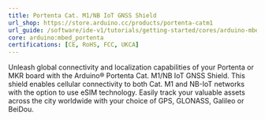 ```yaml
---
title: Portenta Cat. M1/NB IoT GNSS Shield
url_shop: https://store.arduino.cc/products/portenta-catm1
url_guide: /software/ide-v1/tutorials/getting-started/cores/arduino-mbed_portenta
core: arduino:mbed_portenta
certifications: [CE, RoHS, FCC, UKCA]
---
```


Unleash global connectivity and localization capabilities of your Portenta or MKR board with the Arduino® Portenta Cat. M1/NB IoT GNSS Shield. This shield enables cellular connectivity to both Cat. M1 and NB-IoT networks with the option to use eSIM technology. Easily track your valuable assets across the city worldwide with your choice of GPS, GLONASS, Galileo or BeiDou.